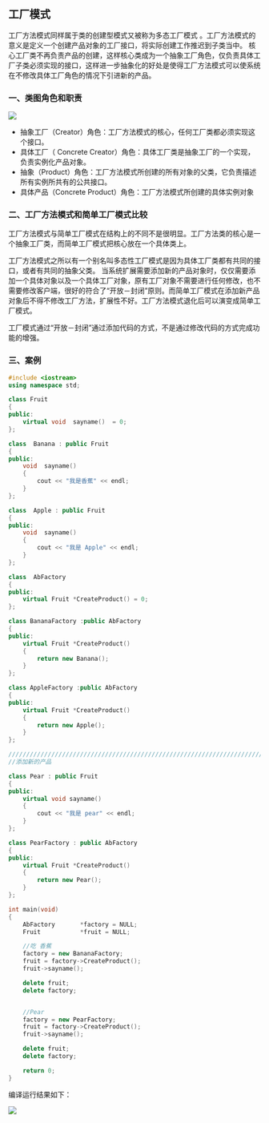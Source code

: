 ## 工厂模式 ##

工厂方法模式同样属于类的创建型模式又被称为多态工厂模式 。工厂方法模式的意义是定义一个创建产品对象的工厂接口，将实际创建工作推迟到子类当中。
核心工厂类不再负责产品的创建，这样核心类成为一个抽象工厂角色，仅负责具体工厂子类必须实现的接口，这样进一步抽象化的好处是使得工厂方法模式可以使系统在不修改具体工厂角色的情况下引进新的产品。

### 一、类图角色和职责 ###

![](https://i.imgur.com/gfARaIf.png)

- 抽象工厂（Creator）角色：工厂方法模式的核心，任何工厂类都必须实现这个接口。
- 具体工厂（ Concrete  Creator）角色：具体工厂类是抽象工厂的一个实现，负责实例化产品对象。
- 抽象（Product）角色：工厂方法模式所创建的所有对象的父类，它负责描述所有实例所共有的公共接口。
- 具体产品（Concrete Product）角色：工厂方法模式所创建的具体实例对象


### 二、工厂方法模式和简单工厂模式比较 ###

工厂方法模式与简单工厂模式在结构上的不同不是很明显。工厂方法类的核心是一个抽象工厂类，而简单工厂模式把核心放在一个具体类上。 

工厂方法模式之所以有一个别名叫多态性工厂模式是因为具体工厂类都有共同的接口，或者有共同的抽象父类。
当系统扩展需要添加新的产品对象时，仅仅需要添加一个具体对象以及一个具体工厂对象，原有工厂对象不需要进行任何修改，也不需要修改客户端，很好的符合了“开放－封闭”原则。而简单工厂模式在添加新产品对象后不得不修改工厂方法，扩展性不好。工厂方法模式退化后可以演变成简单工厂模式。 

工厂模式通过“开放－封闭”通过添加代码的方式，不是通过修改代码的方式完成功能的增强。

### 三、案例 ###
```cpp
#include <iostream>
using namespace std;

class Fruit
{
public:
	virtual void  sayname()  = 0;
};

class  Banana : public Fruit
{
public:
	void  sayname()
	{
		cout << "我是香蕉" << endl;
	}
};

class  Apple : public Fruit
{
public:
	void  sayname()
	{
		cout << "我是 Apple" << endl;
	} 
};

class  AbFactory 
{
public:
	virtual Fruit *CreateProduct() = 0;
};

class BananaFactory :public AbFactory
{
public:
	virtual Fruit *CreateProduct()
	{
		return new Banana();
	}
};

class AppleFactory :public AbFactory
{
public:
	virtual Fruit *CreateProduct()
	{
		return new Apple();
	}
};

//////////////////////////////////////////////////////////////////////////
//添加新的产品

class Pear : public Fruit
{
public:
	virtual void sayname()
	{
		cout << "我是 pear" << endl;
	}
};

class PearFactory : public AbFactory
{
public:
	virtual Fruit *CreateProduct()
	{
		return new Pear();
	}
};

int main(void)
{
	AbFactory		*factory = NULL;
	Fruit			*fruit = NULL;

	//吃 香蕉
	factory = new BananaFactory;
	fruit = factory->CreateProduct();
	fruit->sayname();

	delete fruit;
	delete factory;


	//Pear 
	factory = new PearFactory;
	fruit = factory->CreateProduct();
	fruit->sayname();

	delete fruit;
	delete factory;

	return 0;
}
```
编译运行结果如下：

![](https://i.imgur.com/oraGdUZ.png)